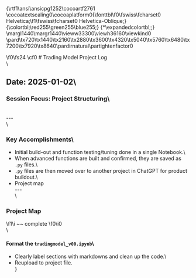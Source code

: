 {\rtf1\ansi\ansicpg1252\cocoartf2761
\cocoatextscaling0\cocoaplatform0{\fonttbl\f0\fswiss\fcharset0 Helvetica;\f1\fswiss\fcharset0 Helvetica-Oblique;}
{\colortbl;\red255\green255\blue255;}
{\*\expandedcolortbl;;}
\margl1440\margr1440\vieww33300\viewh36160\viewkind0
\pard\tx720\tx1440\tx2160\tx2880\tx3600\tx4320\tx5040\tx5760\tx6480\tx7200\tx7920\tx8640\pardirnatural\partightenfactor0

\f0\fs24 \cf0 # Trading Model Project Log\
\
## Date: 2025-01-02\
### Session Focus: Project Structuring\
\
---\
\
### Key Accomplishments\
- Initial build-out and function testing/tuning done in a single Notebook.\
- When advanced functions are built and confirmed, they are saved as `.py` files.\
- `.py` files are then moved over to another project in ChatGPT for product buildout.\
- Project map\
---\
\
### Project Map 
\f1\i ~~ complete
\f0\i0 \
\
#### Format the `tradingmodel_v00.ipynb`\
- Clearly label sections with markdowns and clean up the code.\
- Reupload to project file.\
}